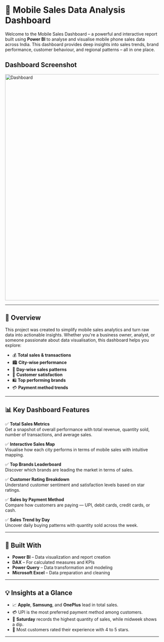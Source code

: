# 📱 Mobile Sales Data Analysis Dashboard

Welcome to the Mobile Sales Dashboard – a powerful and interactive report built using **Power BI** to analyse and visualise mobile phone sales data across India. This dashboard provides deep insights into sales trends, brand performance, customer behaviour, and regional patterns – all in one place.

## Dashboard Screenshot
<img width="1326" height="739" alt="Dashboard" src="https://github.com/user-attachments/assets/3e4c3be4-acb2-4961-bfd8-f36c81ad1a51" />

---

## 🚀 Overview

This project was created to simplify mobile sales analytics and turn raw data into actionable insights. Whether you're a business owner, analyst, or someone passionate about data visualisation, this dashboard helps you explore:

- 💰 **Total sales & transactions**
- 🏙️ **City-wise performance**
- 📆 **Day-wise sales patterns**
- 🌟 **Customer satisfaction**
- 🛍️ **Top performing brands**
- 💳 **Payment method trends**

---

## 📊 Key Dashboard Features

✅ **Total Sales Metrics**  
Get a snapshot of overall performance with total revenue, quantity sold, number of transactions, and average sales.

✅ **Interactive Sales Map**  
Visualise how each city performs in terms of mobile sales with intuitive mapping.

✅ **Top Brands Leaderboard**  
Discover which brands are leading the market in terms of sales.

✅ **Customer Rating Breakdown**  
Understand customer sentiment and satisfaction levels based on star ratings.

✅ **Sales by Payment Method**  
Compare how customers are paying — UPI, debit cards, credit cards, or cash.

✅ **Sales Trend by Day**  
Uncover daily buying patterns with quantity sold across the week.

---

## 🔧 Built With

- **Power BI** – Data visualization and report creation  
- **DAX** – For calculated measures and KPIs  
- **Power Query** – Data transformation and modeling  
- **Microsoft Excel** – Data preparation and cleaning

---

## 💡 Insights at a Glance

- 📈 **Apple**, **Samsung**, and **OnePlus** lead in total sales.
- 💳 UPI is the most preferred payment method among customers.
- 📅 **Saturday** records the highest quantity of sales, while midweek shows a dip.
- 🌟 Most customers rated their experience with 4 to 5 stars.

---

